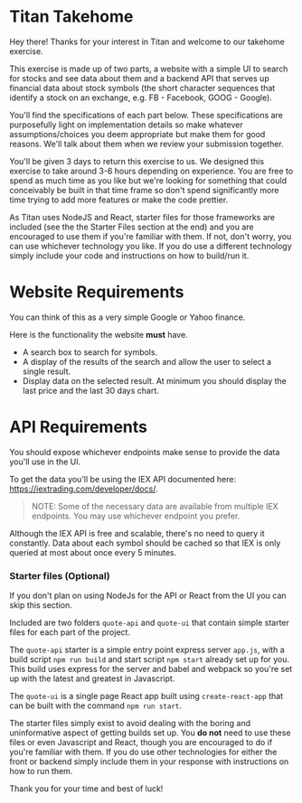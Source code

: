 # Titan Takehome

Hey there! Thanks for your interest in Titan and welcome to our takehome exercise.

This exercise is made up of two parts, a website with a simple UI to search for stocks and see data about them and a backend API that serves up financial data about stock symbols (the short character sequences that identify a stock on an exchange, e.g. FB - Facebook, GOOG - Google).

You'll find the specifications of each part below. These specifications are purposefully light on implementation details so make whatever assumptions/choices you deem appropriate but make them for good reasons. We'll talk about them when we review your submission together.

You'll be given 3 days to return this exercise to us. We designed this exercise to take around 3-6 hours depending on experience. You are free to spend as much time as you like but we're looking for something that could conceivably be built in that time frame so don't spend significantly more time trying to add more features or make the code prettier.

As Titan uses NodeJS and React, starter files for those frameworks are included (see the the Starter Files section at the end) and you are encouraged to use them if you're familiar with them. If not, don't worry, you can use whichever technology you like. If you do use a different technology simply include your code and instructions on how to build/run it.

# Website Requirements

You can think of this as a very simple Google or Yahoo finance.

Here is the functionality the website **must** have.

* A search box to search for symbols.
* A display of the results of the search and allow the user to select a single result.
* Display data on the selected result. At minimum you should display the last price and the last 30 days chart.

# API Requirements

You should expose whichever endpoints make sense to provide the data you'll use in the UI.

To get the data you'll be using the IEX API documented here: https://iextrading.com/developer/docs/.

> NOTE: Some of the necessary data are available from multiple IEX endpoints. You may use whichever endpoint you prefer.

Although the IEX API is free and scalable, there's no need to query it constantly. Data about each symbol should be cached so that IEX is only queried at most about once every 5 minutes.


### Starter files (Optional)

If you don't plan on using NodeJs for the API or React from the UI you can skip this section.

Included are two folders `quote-api` and `quote-ui` that contain simple starter files for each part of the project.

The `quote-api` starter is a simple entry point express server `app.js`, with a build script `npm run build` and start script `npm start` already set up for you. This build uses express for the server and babel and webpack so you're set up with the latest and greatest in Javascript.

The `quote-ui` is a single page React app built using `create-react-app` that can be built with the command `npm run start`.

The starter files simply exist to avoid dealing with the boring and uninformative aspect of getting builds set up. You **do not** need to use these files or even Javascript and React, though you are encouraged to do if you're familiar with them. If you do use other technologies for either the front or backend simply include them in your response with instructions on how to run them.

Thank you for your time and best of luck!
